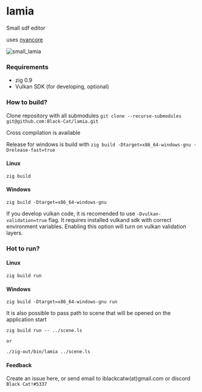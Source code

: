 # lamia
Small sdf editor

uses [nyancore](https://github.com/Black-Cat/nyancore)

![small_lamia](https://user-images.githubusercontent.com/10657551/142719390-d5692410-8b83-4eca-add8-772bfc73a364.png)

### Requirements

* zig 0.9
* Vulkan SDK (for developing, optional)

### How to build?
Clone repository with all submodules
```git clone --recurse-submodules git@github.com:Black-Cat/lamia.git```

Cross compilation is available

Release for windows is build with `zig build -Dtarget=x86_64-windows-gnu -Drelease-fast=true`

#### Linux
```
zig build
```
#### Windows
```
zig build -Dtarget=x86_64-windows-gnu
```

If you develop vulkan code, it is recomended to use `-Dvulkan-validation=true` flag. It requires installed vulkand sdk with correct environment variables. Enabling this option will turn on vulkan validation layers.

### Hot to run?

#### Linux
```
zig build run
```
#### Windows
```
zig build -Dtarget=x86_64-windows-gnu run
```

It is also possible to pass path to scene that will be opened on the application start

```
zig build run -- ../scene.ls

or

./zig-out/bin/lamia ../scene.ls
```

#### Feedback

Create an issue here, or send email to iblackcatw(at)gmail.com or discord `Black Cat!#5337`
